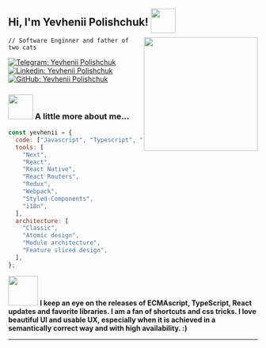 <h2>Hi, I'm Yevhenii Polishchuk!
<img src="https://i.giphy.com/media/v1.Y2lkPTc5MGI3NjExNGFkd3V4NHF3cXFzdHd3bDFxNTNpOHB0MG4xZWtmdDc1dHg0ZG83MiZlcD12MV9pbnRlcm5hbF9naWZfYnlfaWQmY3Q9cw/l0IyfKMG8wCXoQCuA/giphy.gif" width="50" style="position:relative; top:15px">
</h2>

<img align='right' src="https://i.giphy.com/media/v1.Y2lkPTc5MGI3NjExenB1Z3hrdXAxYXI5b2pyMWp3NTliNzU5dDZyenR3bXQ2M2NraTdqeiZlcD12MV9pbnRlcm5hbF9naWZfYnlfaWQmY3Q9cw/5eLDrEaRGHegx2FeF2/giphy.gif" width="230">

`// Software Enginner and father of two cats`

[![Telegram: Yevhenii Polishchuk](https://img.shields.io/badge/YevheniiPolishchuk-2CA5E0?style=flat-squeare&logo=telegram&logoColor=white)](https://t.me/casualjackie)
[![Linkedin: Yevhenii Polishchuk](https://img.shields.io/badge/-YevheniiPolishchuk-blue?style=flat-square&logo=Linkedin&logoColor=white&link=https://www.linkedin.com/in/Yevhenii-polishchuk/)](https://www.linkedin.com/in/yevhenii-polishchuk/)
[![GitHub: Yevhenii Polishchuk](https://img.shields.io/github/followers/casualjackie?label=follow&style=social)](https://github.com/casualjackie)

### <img src="https://i.giphy.com/media/v1.Y2lkPTc5MGI3NjExbmRkOXNwdjR2ZGFheTFybzVmaWxqb2RkZ2F1NXNvaWhiNWR5bjI1NyZlcD12MV9pbnRlcm5hbF9naWZfYnlfaWQmY3Q9cw/BXjqytvu9bKzCUHdzz/giphy.gif" width="50"> A little more about me...

```javascript
const yevhenii = {
  code: ["Javascript", "Typescript", "HTML", "CSS"],
  tools: [
    "Next",
    "React",
    "React Native",
    "React Routers",
    "Redux",
    "Webpack",
    "Styled-Components",
    "i18n",
  ],
  architecture: [
    "Classic",
    "Atomic design",
    "Module architecture",
    "Feature sliced design",
  ],
};
```

<img src="https://i.giphy.com/media/v1.Y2lkPTc5MGI3NjExMmpkOHRzNjEwdXZvejhqM2o3eXJtdW1odnp6d3IyYTdrYTRudTRiYiZlcD12MV9pbnRlcm5hbF9naWZfYnlfaWQmY3Q9cw/QTfX9Ejfra3ZmNxh6B/giphy.gif" width="60">
<b>I keep an eye on the releases of ECMAscript, TypeScript, React updates and favorite libraries. I am a fan of shortcuts and css tricks. I love beautiful UI and usable UX, especially when it is achieved in a semantically correct way and with high availability. :)
</b>

---
